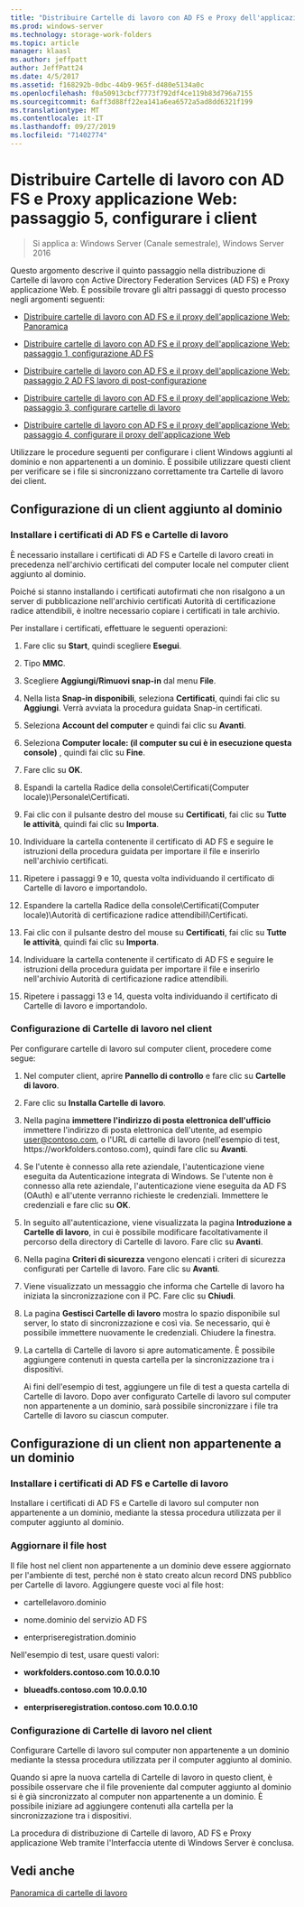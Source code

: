 ```yaml
---
title: "Distribuire Cartelle di lavoro con AD FS e Proxy dell'applicazione Web: passaggio 5, configurare i client"
ms.prod: windows-server
ms.technology: storage-work-folders
ms.topic: article
manager: klaasl
ms.author: jeffpatt
author: JeffPatt24
ms.date: 4/5/2017
ms.assetid: f168292b-0dbc-44b9-965f-d480e5134a0c
ms.openlocfilehash: f0a50913cbcf7773f792df4ce119b83d796a7155
ms.sourcegitcommit: 6aff3d88ff22ea141a6ea6572a5ad8dd6321f199
ms.translationtype: MT
ms.contentlocale: it-IT
ms.lasthandoff: 09/27/2019
ms.locfileid: "71402774"
---
```

# <a name="deploy-work-folders-with-ad-fs-and-web-application-proxy-step-5-set-up-clients"></a>Distribuire Cartelle di lavoro con AD FS e Proxy applicazione Web: passaggio 5, configurare i client

>Si applica a: Windows Server (Canale semestrale), Windows Server 2016

Questo argomento descrive il quinto passaggio nella distribuzione di Cartelle di lavoro con Active Directory Federation Services (AD FS) e Proxy applicazione Web. È possibile trovare gli altri passaggi di questo processo negli argomenti seguenti:  
  
-   [Distribuire cartelle di lavoro con AD FS e il proxy dell'applicazione Web: Panoramica](deploy-work-folders-adfs-overview.md)  
  
-   [Distribuire cartelle di lavoro con AD FS e il proxy dell'applicazione Web: passaggio 1, configurazione AD FS](deploy-work-folders-adfs-step1.md)  
  
-   [Distribuire cartelle di lavoro con AD FS e il proxy dell'applicazione Web: passaggio 2 AD FS lavoro di post-configurazione](deploy-work-folders-adfs-step2.md)  
  
-   [Distribuire cartelle di lavoro con AD FS e il proxy dell'applicazione Web: passaggio 3, configurare cartelle di lavoro](deploy-work-folders-adfs-step3.md)  
  
-   [Distribuire cartelle di lavoro con AD FS e il proxy dell'applicazione Web: passaggio 4, configurare il proxy dell'applicazione Web](deploy-work-folders-adfs-step4.md)  
  
Utilizzare le procedure seguenti per configurare i client Windows aggiunti al dominio e non appartenenti a un dominio. È possibile utilizzare questi client per verificare se i file si sincronizzano correttamente tra Cartelle di lavoro dei client.  
  
## <a name="set-up-a-domain-joined-client"></a>Configurazione di un client aggiunto al dominio  
  
### <a name="install-the-ad-fs-and-work-folder-certificates"></a>Installare i certificati di AD FS e Cartelle di lavoro  
È necessario installare i certificati di AD FS e Cartelle di lavoro creati in precedenza nell'archivio certificati del computer locale nel computer client aggiunto al dominio.  
  
Poiché si stanno installando i certificati autofirmati che non risalgono a un server di pubblicazione nell'archivio certificati Autorità di certificazione radice attendibili, è inoltre necessario copiare i certificati in tale archivio.  
  
Per installare i certificati, effettuare le seguenti operazioni:  
  
1.  Fare clic su **Start**, quindi scegliere **Esegui**.  
  
2.  Tipo **MMC**.  
  
3.  Scegliere **Aggiungi/Rimuovi snap-in** dal menu **File**.  
  
4.  Nella lista **Snap-in disponibili**, seleziona **Certificati**, quindi fai clic su **Aggiungi**. Verrà avviata la procedura guidata Snap\-in certificati.  
  
5.  Seleziona **Account del computer** e quindi fai clic su **Avanti**.  
  
6.  Seleziona **Computer locale: (il computer su cui è in esecuzione questa console)** , quindi fai clic su **Fine**.  
  
7.  Fare clic su **OK**.  
  
8.  Espandi la cartella Radice della console\Certificati\(Computer locale)\Personale\Certificati.  
  
9. Fai clic con il pulsante destro del mouse su **Certificati**, fai clic su **Tutte le attività**, quindi fai clic su **Importa**.  
  
10. Individuare la cartella contenente il certificato di AD FS e seguire le istruzioni della procedura guidata per importare il file e inserirlo nell'archivio certificati.  
  
11. Ripetere i passaggi 9 e 10, questa volta individuando il certificato di Cartelle di lavoro e importandolo.  
  
12. Espandere la cartella Radice della console\Certificati\(Computer locale)\Autorità di certificazione radice attendibili\Certificati.  
  
13. Fai clic con il pulsante destro del mouse su **Certificati**, fai clic su **Tutte le attività**, quindi fai clic su **Importa**.  
  
14. Individuare la cartella contenente il certificato di AD FS e seguire le istruzioni della procedura guidata per importare il file e inserirlo nell'archivio Autorità di certificazione radice attendibili.  
  
15. Ripetere i passaggi 13 e 14, questa volta individuando il certificato di Cartelle di lavoro e importandolo.  
  
### <a name="configure-work-folders-on-the-client"></a>Configurazione di Cartelle di lavoro nel client  
Per configurare cartelle di lavoro sul computer client, procedere come segue:  
  
1. Nel computer client, aprire **Pannello di controllo** e fare clic su **Cartelle di lavoro**.  
  
2. Fare clic su **Installa Cartelle di lavoro**.  
  
3. Nella pagina **immettere l'indirizzo di posta elettronica dell'ufficio** immettere l'indirizzo di posta elettronica dell'utente, ad esempio user@contoso.com, o l'URL di cartelle di lavoro (nell'esempio di test, https:\//workfolders.contoso.com), quindi fare clic su **Avanti**.  
  
4. Se l'utente è connesso alla rete aziendale, l'autenticazione viene eseguita da Autenticazione integrata di Windows. Se l'utente non è connesso alla rete aziendale, l'autenticazione viene eseguita da AD FS (OAuth) e all'utente verranno richieste le credenziali. Immettere le credenziali e fare clic su **OK**.  
  
5. In seguito all'autenticazione, viene visualizzata la pagina **Introduzione a Cartelle di lavoro**, in cui è possibile modificare facoltativamente il percorso della directory di Cartelle di lavoro. Fare clic su **Avanti**.  
  
6. Nella pagina **Criteri di sicurezza** vengono elencati i criteri di sicurezza configurati per Cartelle di lavoro. Fare clic su **Avanti**.  
  
7. Viene visualizzato un messaggio che informa che Cartelle di lavoro ha iniziata la sincronizzazione con il PC. Fare clic su **Chiudi**.  
  
8. La pagina **Gestisci Cartelle di lavoro** mostra lo spazio disponibile sul server, lo stato di sincronizzazione e così via. Se necessario, qui è possibile immettere nuovamente le credenziali. Chiudere la finestra.  
  
9. La cartella di Cartelle di lavoro si apre automaticamente. È possibile aggiungere contenuti in questa cartella per la sincronizzazione tra i dispositivi.  
  
    Ai fini dell'esempio di test, aggiungere un file di test a questa cartella di Cartelle di lavoro. Dopo aver configurato Cartelle di lavoro sul computer non appartenente a un dominio, sarà possibile sincronizzare i file tra Cartelle di lavoro su ciascun computer.  
  
## <a name="set-up-a-non-domain-joined-client"></a>Configurazione di un client non appartenente a un dominio  
  
### <a name="install-the-ad-fs-and-work-folder-certificates"></a>Installare i certificati di AD FS e Cartelle di lavoro  
Installare i certificati di AD FS e Cartelle di lavoro sul computer non appartenente a un dominio, mediante la stessa procedura utilizzata per il computer aggiunto al dominio.  
  
### <a name="update-the-hosts-file"></a>Aggiornare il file host  
Il file host nel client non appartenente a un dominio deve essere aggiornato per l'ambiente di test, perché non è stato creato alcun record DNS pubblico per Cartelle di lavoro. Aggiungere queste voci al file host:  
  
-  cartellelavoro.dominio  
  
-  nome.dominio del servizio AD FS  
  
-  enterpriseregistration.dominio  
  
Nell'esempio di test, usare questi valori:  
  
-  **workfolders.contoso.com 10.0.0.10**  
  
-  **blueadfs.contoso.com 10.0.0.10**  
  
-  **enterpriseregistration.contoso.com 10.0.0.10**  
  
### <a name="configure-work-folders-on-the-client"></a>Configurazione di Cartelle di lavoro nel client  
Configurare Cartelle di lavoro sul computer non appartenente a un dominio mediante la stessa procedura utilizzata per il computer aggiunto al dominio.  
  
Quando si apre la nuova cartella di Cartelle di lavoro in questo client, è possibile osservare che il file proveniente dal computer aggiunto al dominio si è già sincronizzato al computer non appartenente a un dominio. È possibile iniziare ad aggiungere contenuti alla cartella per la sincronizzazione tra i dispositivi.  
  
La procedura di distribuzione di Cartelle di lavoro, AD FS e Proxy applicazione Web tramite l'Interfaccia utente di Windows Server è conclusa.  
  
## <a name="see-also"></a>Vedi anche  
[Panoramica di cartelle di lavoro](Work-Folders-Overview.md)  
  

